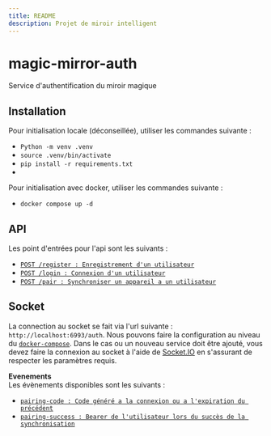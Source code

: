 ```yaml
---
title: README
description: Projet de miroir intelligent
---
```


# magic-mirror-auth
 
Service d'authentification du miroir magique

## Installation
Pour initialisation locale (déconseillée), utiliser les commandes suivante :
- ` Python -m venv .venv `
- ` source .venv/bin/activate `
- ` pip install -r requirements.txt `  
- 
Pour initialisation avec docker, utiliser les commandes suivante :
- `docker compose up -d`

## API  

Les point d'entrées pour l'api sont les suivants :
- [`POST /register : Enregistrement d'un utilisateur`](https://a23-5a6.github.io/magic-mirror-doc/api/auth/endpoint/#post-register)
- [`POST /login : Connexion d'un utilisateur`](https://a23-5a6.github.io/magic-mirror-doc/api/auth/endpoint/#post-login)
- [`POST /pair : Synchroniser un appareil a un utilisateur`](https://a23-5a6.github.io/magic-mirror-doc/api/auth/endpoint/#post-pair)


## Socket
La connection au socket se fait via l'url suivante : `http://localhost:6993/auth`. Nous pouvons faire la configuration 
au niveau du [`docker-compose`](./docker-compose.yml). Dans le cas ou un nouveau service doit être ajouté, vous devez 
faire la connexion au socket à l'aide de [Socket.IO](https://socket.io/) en s'assurant de respecter 
les paramètres requis.

**Evenements**</br>
Les évènements disponibles sont les suivants :
- [`pairing-code : Code généré a la connexion ou a l'expiration du précédent` ](https://a23-5a6.github.io/magic-mirror-doc/api/auth/sockets/#code-de-couplage-des-appareils)
- [`pairing-success : Bearer de l'utilisateur lors du succès de la synchronisation` ](https://a23-5a6.github.io/magic-mirror-doc/api/auth/sockets/#connexion-de-lappareil)